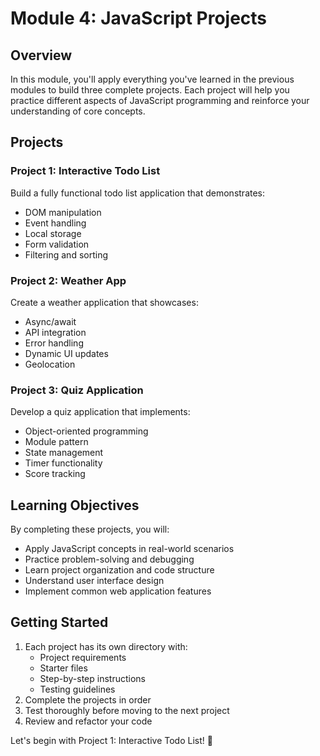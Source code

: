 # Module 4: JavaScript Projects

## Overview
In this module, you'll apply everything you've learned in the previous modules to build three complete projects. Each project will help you practice different aspects of JavaScript programming and reinforce your understanding of core concepts.

## Projects

### Project 1: Interactive Todo List
Build a fully functional todo list application that demonstrates:
- DOM manipulation
- Event handling
- Local storage
- Form validation
- Filtering and sorting

### Project 2: Weather App
Create a weather application that showcases:
- Async/await
- API integration
- Error handling
- Dynamic UI updates
- Geolocation

### Project 3: Quiz Application
Develop a quiz application that implements:
- Object-oriented programming
- Module pattern
- State management
- Timer functionality
- Score tracking

## Learning Objectives
By completing these projects, you will:
- Apply JavaScript concepts in real-world scenarios
- Practice problem-solving and debugging
- Learn project organization and code structure
- Understand user interface design
- Implement common web application features

## Getting Started
1. Each project has its own directory with:
   - Project requirements
   - Starter files
   - Step-by-step instructions
   - Testing guidelines
2. Complete the projects in order
3. Test thoroughly before moving to the next project
4. Review and refactor your code

Let's begin with Project 1: Interactive Todo List! 🚀 